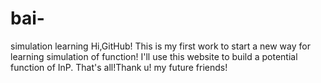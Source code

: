# bai-
simulation learning
Hi,GitHub!
This is my first work to start a new way for learning simulation of function!
I'll use this website to build a potential function of InP.
That's all!Thank u!
my future friends!
